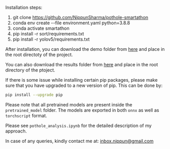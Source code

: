 Installation steps:


1. git clone https://github.com/NippunSharma/pothole-smartathon
2. conda env create --file environment.yaml python=3.8.8
3. conda activate smartathon
4. pip install -r sort/requirements.txt
5. pip install -r yolov5/requirements.txt

After installation, you can download the demo folder from [here]() and place in
the root directoty of the project.

You can also download the results folder from [here]() and place in the root directory
of the ptoject.

If there is some issue while installing certain pip packages, please make sure
that you have upgraded to a new version of pip. This can be done by:

```bash
pip install --upgrade pip
```


Please note that all pretrained models are present inside the  `pretrained_model` folder.
The models are exported in both `onnx` as well as `torchscript` format.

Please see `pothole_analysis.ipynb` for the detailed description of my approach.



In case of any queries, kindly contact me at: [inbox.nippun@gmail.com](mailto:inbox.nippun@gmail.com)